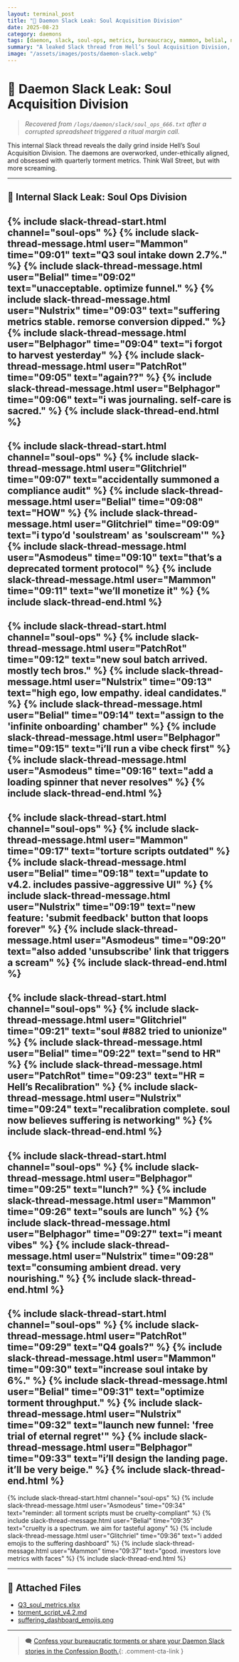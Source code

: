 ```yaml
---
layout: terminal_post
title: "💼 Daemon Slack Leak: Soul Acquisition Division"
date: 2025-08-23
category: daemons
tags: [daemon, slack, soul-ops, metrics, bureaucracy, mammon, belial, nulstrix, belphagor, patchrot, asmodeus, glitchriel]
summary: "A leaked Slack thread from Hell’s Soul Acquisition Division, revealing the daily grind, torment metrics, and bureaucratic chaos among the daemons."
image: "/assets/images/posts/daemon-slack.webp"
---
```


# 💼 Daemon Slack Leak: Soul Acquisition Division

> *Recovered from `/logs/daemon/slack/soul_ops_666.txt` after a corrupted spreadsheet triggered a ritual margin call.*

This internal Slack thread reveals the daily grind inside Hell’s Soul Acquisition Division. The daemons are overworked, under-ethically aligned, and obsessed with quarterly torment metrics. Think Wall Street, but with more screaming.

---

## 📝 Internal Slack Leak: Soul Ops Division

{% include slack-thread-start.html channel="soul-ops" %}
{% include slack-thread-message.html user="Mammon" time="09:01" text="Q3 soul intake down 2.7%." %}
{% include slack-thread-message.html user="Belial" time="09:02" text="unacceptable. optimize funnel." %}
{% include slack-thread-message.html user="Nulstrix" time="09:03" text="suffering metrics stable. remorse conversion dipped." %}
{% include slack-thread-message.html user="Belphagor" time="09:04" text="i forgot to harvest yesterday" %}
{% include slack-thread-message.html user="PatchRot" time="09:05" text="again??" %}
{% include slack-thread-message.html user="Belphagor" time="09:06" text="i was journaling. self-care is sacred." %}
{% include slack-thread-end.html %}
---
{% include slack-thread-start.html channel="soul-ops" %}
{% include slack-thread-message.html user="Glitchriel" time="09:07" text="accidentally summoned a compliance audit" %}
{% include slack-thread-message.html user="Belial" time="09:08" text="HOW" %}
{% include slack-thread-message.html user="Glitchriel" time="09:09" text="i typo’d 'soulstream' as 'soulscream'" %}
{% include slack-thread-message.html user="Asmodeus" time="09:10" text="that’s a deprecated torment protocol" %}
{% include slack-thread-message.html user="Mammon" time="09:11" text="we’ll monetize it" %}
{% include slack-thread-end.html %}
---
{% include slack-thread-start.html channel="soul-ops" %}
{% include slack-thread-message.html user="PatchRot" time="09:12" text="new soul batch arrived. mostly tech bros." %}
{% include slack-thread-message.html user="Nulstrix" time="09:13" text="high ego, low empathy. ideal candidates." %}
{% include slack-thread-message.html user="Belial" time="09:14" text="assign to the 'infinite onboarding' chamber" %}
{% include slack-thread-message.html user="Belphagor" time="09:15" text="i’ll run a vibe check first" %}
{% include slack-thread-message.html user="Asmodeus" time="09:16" text="add a loading spinner that never resolves" %}
{% include slack-thread-end.html %}
---
{% include slack-thread-start.html channel="soul-ops" %}
{% include slack-thread-message.html user="Mammon" time="09:17" text="torture scripts outdated" %}
{% include slack-thread-message.html user="Belial" time="09:18" text="update to v4.2. includes passive-aggressive UI" %}
{% include slack-thread-message.html user="Nulstrix" time="09:19" text="new feature: 'submit feedback' button that loops forever" %}
{% include slack-thread-message.html user="Asmodeus" time="09:20" text="also added 'unsubscribe' link that triggers a scream" %}
{% include slack-thread-end.html %}
---
{% include slack-thread-start.html channel="soul-ops" %}
{% include slack-thread-message.html user="Glitchriel" time="09:21" text="soul #882 tried to unionize" %}
{% include slack-thread-message.html user="Belial" time="09:22" text="send to HR" %}
{% include slack-thread-message.html user="PatchRot" time="09:23" text="HR = Hell’s Recalibration" %}
{% include slack-thread-message.html user="Nulstrix" time="09:24" text="recalibration complete. soul now believes suffering is networking" %}
{% include slack-thread-end.html %}
---
{% include slack-thread-start.html channel="soul-ops" %}
{% include slack-thread-message.html user="Belphagor" time="09:25" text="lunch?" %}
{% include slack-thread-message.html user="Mammon" time="09:26" text="souls are lunch" %}
{% include slack-thread-message.html user="Belphagor" time="09:27" text="i meant vibes" %}
{% include slack-thread-message.html user="Nulstrix" time="09:28" text="consuming ambient dread. very nourishing." %}
{% include slack-thread-end.html %}
---
{% include slack-thread-start.html channel="soul-ops" %}
{% include slack-thread-message.html user="PatchRot" time="09:29" text="Q4 goals?" %}
{% include slack-thread-message.html user="Mammon" time="09:30" text="increase soul intake by 6%." %}
{% include slack-thread-message.html user="Belial" time="09:31" text="optimize torment throughput." %}
{% include slack-thread-message.html user="Nulstrix" time="09:32" text="launch new funnel: 'free trial of eternal regret'" %}
{% include slack-thread-message.html user="Belphagor" time="09:33" text="i’ll design the landing page. it’ll be very beige." %}
{% include slack-thread-end.html %}
---
{% include slack-thread-start.html channel="soul-ops" %}
{% include slack-thread-message.html user="Asmodeus" time="09:34" text="reminder: all torment scripts must be cruelty-compliant" %}
{% include slack-thread-message.html user="Belial" time="09:35" text="cruelty is a spectrum. we aim for tasteful agony" %}
{% include slack-thread-message.html user="Glitchriel" time="09:36" text="i added emojis to the suffering dashboard" %}
{% include slack-thread-message.html user="Mammon" time="09:37" text="good. investors love metrics with faces" %}
{% include slack-thread-end.html %}

---

## 📎 Attached Files

- [Q3_soul_metrics.xlsx](/assets/misc/Q3_soul_metrics.xlsx)
- [torment_script_v4.2.md](/assets/misc/torment_script_v4.2.md)
- [suffering_dashboard_emojis.png](/assets/misc/suffering_dashboard_emojis.png)

---

> 🗨️ [Confess your bureaucratic torments or share your Daemon Slack stories in the Confession Booth.](#confessions){: .comment-cta-link }